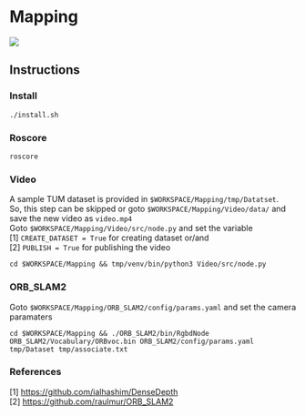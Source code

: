 # Mapping

![](https://img.shields.io/badge/Ubuntu-18.04-green)


## Instructions

### Install
```
./install.sh
```

### Roscore

```
roscore
```

### Video

A sample TUM dataset is provided in `$WORKSPACE/Mapping/tmp/Datatset`. <br> 
So, this step can be skipped or goto `$WORKSPACE/Mapping/Video/data/` and save the new video as `video.mp4` <br>
Goto `$WORKSPACE/Mapping/Video/src/node.py` and set the variable <br>
[1] `CREATE_DATASET = True` for creating dataset or/and <br>
[2] `PUBLISH = True` for publishing the video

```
cd $WORKSPACE/Mapping && tmp/venv/bin/python3 Video/src/node.py
```

### ORB_SLAM2

Goto `$WORKSPACE/Mapping/ORB_SLAM2/config/params.yaml` and set the camera paramaters 

```
cd $WORKSPACE/Mapping && ./ORB_SLAM2/bin/RgbdNode ORB_SLAM2/Vocabulary/ORBvoc.bin ORB_SLAM2/config/params.yaml tmp/Dataset tmp/associate.txt
```

### References

 [1] https://github.com/ialhashim/DenseDepth <br>
 [2] https://github.com/raulmur/ORB_SLAM2
